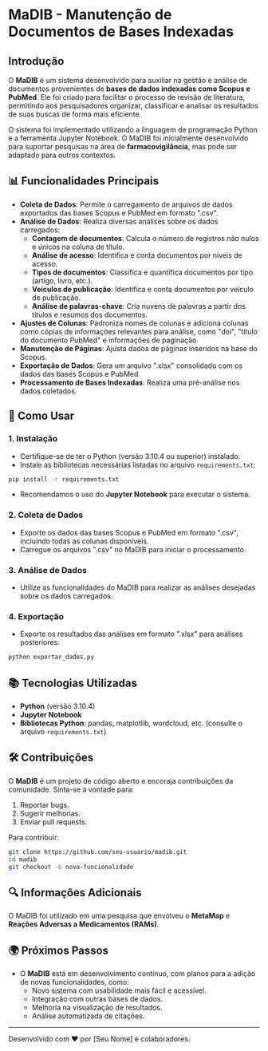 # MaDIB - Manutenção de Documentos de Bases Indexadas

## Introdução

O **MaDIB** é um sistema desenvolvido para auxiliar na gestão e análise de documentos provenientes de **bases de dados indexadas como Scopus e PubMed**. Ele foi criado para facilitar o processo de revisão de literatura, permitindo aos pesquisadores organizar, classificar e analisar os resultados de suas buscas de forma mais eficiente. 

O sistema foi implementado utilizando a linguagem de programação Python e a ferramenta Jupyter Notebook. O MaDIB foi inicialmente desenvolvido para suportar pesquisas na área de **farmacovigilância**, mas pode ser adaptado para outros contextos.

## 📊 Funcionalidades Principais

- **Coleta de Dados**: Permite o carregamento de arquivos de dados exportados das bases Scopus e PubMed em formato ".csv".
- **Análise de Dados**: Realiza diversas análises sobre os dados carregados:
  - **Contagem de documentos**: Calcula o número de registros não nulos e únicos na coluna de título.
  - **Análise de acesso**: Identifica e conta documentos por níveis de acesso.
  - **Tipos de documentos**: Classifica e quantifica documentos por tipo (artigo, livro, etc.).
  - **Veículos de publicação**: Identifica e conta documentos por veículo de publicação.
  - **Análise de palavras-chave**: Cria nuvens de palavras a partir dos títulos e resumos dos documentos.
- **Ajustes de Colunas**: Padroniza nomes de colunas e adiciona colunas como cópias de informações relevantes para análise, como "doi", "título do documento PubMed" e informações de paginação.
- **Manutenção de Páginas**: Ajusta dados de páginas inseridos na base do Scopus.
- **Exportação de Dados**: Gera um arquivo ".xlsx" consolidado com os dados das bases Scopus e PubMed.
- **Processamento de Bases Indexadas**: Realiza uma pré-análise nos dados coletados.

## 🔧 Como Usar

### 1. Instalação

- Certifique-se de ter o Python (versão 3.10.4 ou superior) instalado.
- Instale as bibliotecas necessárias listadas no arquivo `requirements.txt`:

```bash
pip install -r requirements.txt
```

- Recomendamos o uso do **Jupyter Notebook** para executar o sistema.

### 2. Coleta de Dados

- Exporte os dados das bases Scopus e PubMed em formato ".csv", incluindo todas as colunas disponíveis.
- Carregue os arquivos ".csv" no MaDIB para iniciar o processamento.

### 3. Análise de Dados

- Utilize as funcionalidades do MaDIB para realizar as análises desejadas sobre os dados carregados.

### 4. Exportação

- Exporte os resultados das análises em formato ".xlsx" para análises posteriores:

```bash
python exportar_dados.py
```

## 📚 Tecnologias Utilizadas

- **Python** (versão 3.10.4)
- **Jupyter Notebook**
- **Bibliotecas Python**: pandas, matplotlib, wordcloud, etc. (consulte o arquivo `requirements.txt`)

## 🛠️ Contribuições

O **MaDIB** é um projeto de código aberto e encoraja contribuições da comunidade. Sinta-se à vontade para:

1. Reportar bugs.
2. Sugerir melhorias.
3. Enviar pull requests.

Para contribuir:

```bash
git clone https://github.com/seu-usuario/madib.git
cd madib
git checkout -b nova-funcionalidade
```

## 🔍 Informações Adicionais

O MaDIB foi utilizado em uma pesquisa que envolveu o **MetaMap** e **Reações Adversas a Medicamentos (RAMs)**. 

## 🌍 Próximos Passos

- O **MaDIB** está em desenvolvimento contínuo, com planos para a adição de novas funcionalidades, como:
  - Novo sistema com usabilidade mais fácil e acessível.
  - Integração com outras bases de dados.
  - Melhoria na visualização de resultados.
  - Análise automatizada de citações.

---

Desenvolvido com ❤️ por [Seu Nome] e colaboradores.
